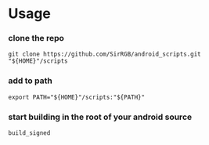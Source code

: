 # Usage
### clone the repo
```
git clone https://github.com/SirRGB/android_scripts.git "${HOME}"/scripts
```

### add to path
```
export PATH="${HOME}"/scripts:"${PATH}"
```

### start building in the root of your android source
```
build_signed
```

